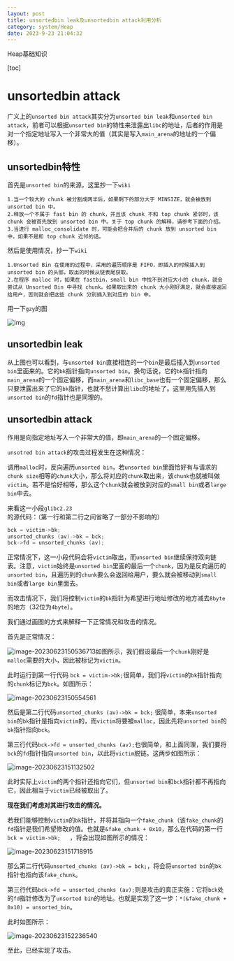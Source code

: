 ```yaml
---
layout: post
title: unsortedbin leak及unsortedbin attack利用分析
category: system/Heap
date: 2023-9-23 21:04:32
---
```

Heap基础知识
<!-- more -->
[toc]
# unsortedbin attack

广义上的`unsorted bin attack`其实分为`unsorted bin leak`和`unsorted bin attack`，前者可以根据`unsorted bin`的特性来泄露出`libc`的地址，后者的作用是对一个指定地址写入一个非常大的值（其实是写入`main_arena`的地址的一个偏移）。

## unsortedbin特性

首先是`unsorted bin`的来源，这里抄一下`wiki`

```
1.当一个较大的 chunk 被分割成两半后，如果剩下的部分大于 MINSIZE，就会被放到 unsorted bin 中。
2.释放一个不属于 fast bin 的 chunk，并且该 chunk 不和 top chunk 紧邻时，该 chunk 会被首先放到 unsorted bin 中。关于 top chunk 的解释，请参考下面的介绍。
3.当进行 malloc_consolidate 时，可能会把合并后的 chunk 放到 unsorted bin 中，如果不是和 top chunk 近邻的话。
```

然后是使用情况，抄一下`wiki`

```
1.Unsorted Bin 在使用的过程中，采用的遍历顺序是 FIFO，即插入的时候插入到 unsorted bin 的头部，取出的时候从链表尾获取。
2.在程序 malloc 时，如果在 fastbin，small bin 中找不到对应大小的 chunk，就会尝试从 Unsorted Bin 中寻找 chunk。如果取出来的 chunk 大小刚好满足，就会直接返回给用户，否则就会把这些 chunk 分别插入到对应的 bin 中。
```

用一下`gzy`的图

![img](https://ltfallpics.oss-cn-hangzhou.aliyuncs.com/images/202311211712814.jpeg)

## unsortedbin leak

从上图也可以看到，与`unsorted bin`直接相连的一个`bin`是最后插入到`unsorted bin`里面来的。它的`bk`指针指向`unsorted bin`。换句话说，它的`bk`指针指向`main_arena`的一个固定偏移，而`main_arena`和`libc_base`也有一个固定偏移，那么只要泄露出来了它的`bk`指针，也就不愁计算出`libc`的地址了。这里用先插入到`unsorted bin`的`fd`指针也是同理的。

## unsortedbin attack

作用是向指定地址写入一个非常大的值，即`main_arena`的一个固定偏移。

`unsotred bin attack`的攻击过程发生在这种情况：

调用`malloc`时，反向遍历`unsorted bin`，若`unsorted bin`里面恰好有与请求的`chunk size`相等的`chunk`大小，那么将对应的`chunk`取出来，该`chunk`也就被叫做`victim`。若不是恰好相等，那么这个`chunk`就会被放到对应的`small bin`或者`large bin`中去。

来看这一小段`glibc2.23`的源代码：（第一行和第二行之间省略了一部分不影响的）

```c
bck = victim->bk;                        
unsorted_chunks (av)->bk = bck;
bck->fd = unsorted_chunks (av);
```

正常情况下，这一小段代码会将`victim`取出，而`unsorted bin`继续保持双向链表。注意，`victim`始终是`unsorted bin`里面的最后一个`chunk`，因为是反向遍历的`unsorted bin`，且遍历到的`chunk`要么会返回给用户，要么就会被移动到`small bin`或者`large bin`里面去。

而攻击情况下，我们将控制`victim`的`bk`指针为希望进行地址修改的地方减去`8byte`的地方（32位为`4byte`）。

我们通过画图的方式来解释一下正常情况和攻击的情况。

首先是正常情况：

![image-20230623150536713](https://ltfallpics.oss-cn-hangzhou.aliyuncs.com/images/202311211712785.png)如图所示，我们假设最后一个`chunk`刚好是`malloc`需要的大小，因此被标记为`victim`。

此时运行到第一行代码 `bck = victim->bk;`很简单，我们将`victim`的`bk`指针指向的`chunk`标记为`bck`。如图所示：

![image-20230623150554561](https://ltfallpics.oss-cn-hangzhou.aliyuncs.com/images/202311211712370.png)

然后是第二行代码`unsorted_chunks (av)->bk = bck;` 很简单，本来`unsorted bin`的`bk`指针是指向`victim`的，而`victim`将要被`malloc`，因此先将`unsorted bin`的`bk`指针指向`bck`。

第三行代码`bck->fd = unsorted_chunks (av);`也很简单，和上面同理，我们要将`bck`的`fd`指针指向`unsorted bin`，以此将`victim`脱链。这两步如图所示：

![image-20230623151132502](https://ltfallpics.oss-cn-hangzhou.aliyuncs.com/images/202311211712850.png)

此时实际上`victim`的两个指针还指向它们，但`unsorted bin`和`bck`指针都不再指向它，因此相当于`victim`已经被取出了。

**现在我们考虑对其进行攻击的情况。**

若我们能够控制`victim`的`bk`指针，并将其指向一个`fake_chunk`（该`fake_chunk`的`fd`指针是我们希望修改的值。也就是`&fake_chunk + 0x10`，那么在代码的第一行`bck = victim->bk;   `，将会出现如图所示的情况：

![image-20230623151718915](https://ltfallpics.oss-cn-hangzhou.aliyuncs.com/images/202311211712822.png)

那么第二行代码`unsorted_chunks (av)->bk = bck;`，将会将`unsorted bin`的`bk`指针也指向该`fake_chunk`。

第三行代码`bck->fd = unsorted_chunks (av);`则是攻击的真正实施：它将`bck`处的`fd`指针修改为了`unsorted bin`的地址。也就是实现了这一步：`*(&fake_chunk + 0x10) = unsorted_bin`。

此时如图所示：

![image-20230623152236540](https://ltfallpics.oss-cn-hangzhou.aliyuncs.com/images/202311211712794.png)

至此，已经实现了攻击。